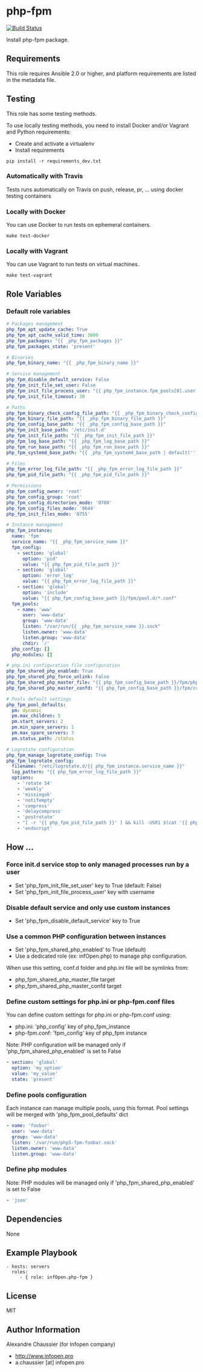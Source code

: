 # php-fpm

[![Build Status](https://travis-ci.org/infOpen/ansible-role-php-fpm.svg?branch=master)](https://travis-ci.org/infOpen/ansible-role-php-fpm)

Install php-fpm package.

## Requirements

This role requires Ansible 2.0 or higher,
and platform requirements are listed in the metadata file.

## Testing

This role has some testing methods.

To use locally testing methods, you need to install Docker and/or Vagrant and Python requirements:

* Create and activate a virtualenv
* Install requirements

```
pip install -r requirements_dev.txt
```

### Automatically with Travis

Tests runs automatically on Travis on push, release, pr, ... using docker testing containers

### Locally with Docker

You can use Docker to run tests on ephemeral containers.

```
make test-docker
```

### Locally with Vagrant

You can use Vagrant to run tests on virtual machines.

```
make test-vagrant
```

## Role Variables

### Default role variables

``` yaml
# Packages management
php_fpm_apt_update_cache: True
php_fpm_apt_cache_valid_time: 3600
php_fpm_packages: "{{ _php_fpm_packages }}"
php_fpm_packages_state: 'present'

# Binaries
php_fpm_binary_name: "{{ _php_fpm_binary_name }}"

# Service management
php_fpm_disable_default_service: False
php_fpm_init_file_set_user: False
php_fpm_init_file_process_user: "{{ php_fpm_instance.fpm_pools[0].user }}"
php_fpm_init_file_timeout: 30

# Paths
php_fpm_binary_check_config_file_path: "{{ _php_fpm_binary_check_config_file_path }}"
php_fpm_binary_file_path: "{{ _php_fpm_binary_file_path }}"
php_fpm_config_base_path: "{{ _php_fpm_config_base_path }}"
php_fpm_init_base_path: '/etc/init.d'
php_fpm_init_file_path: "{{ _php_fpm_init_file_path }}"
php_fpm_log_base_path: "{{ _php_fpm_log_base_path }}"
php_fpm_run_base_path: "{{ _php_fpm_run_base_path }}"
php_fpm_systemd_base_path: "{{ _php_fpm_systemd_base_path | default('') }}"

# Files
php_fpm_error_log_file_path: "{{ _php_fpm_error_log_file_path }}"
php_fpm_pid_file_path: "{{ _php_fpm_pid_file_path }}"

# Permissions
php_fpm_config_owner: 'root'
php_fpm_config_group: 'root'
php_fpm_config_directories_mode: '0700'
php_fpm_config_files_mode: '0644'
php_fpm_init_files_mode: '0755'

# Instance management
php_fpm_instance:
  name: 'fpm'
  service_name: "{{ _php_fpm_service_name }}"
  fpm_config:
    - section: 'global'
      option: 'pid'
      value: "{{ php_fpm_pid_file_path }}"
    - section: 'global'
      option: 'error_log'
      value: "{{ php_fpm_error_log_file_path }}"
    - section: 'global'
      option: 'include'
      value: "{{ php_fpm_config_base_path }}/fpm/pool.d/*.conf"
  fpm_pools:
    - name: 'www'
      user: 'www-data'
      group: 'www-data'
      listen: "/var/run/{{ _php_fpm_service_name }}.sock"
      listen.owner: 'www-data'
      listen.group: 'www-data'
      chdir: '/'
  php_config: []
  php_modules: []

# php.ini configuration file configuration
php_fpm_shared_php_enabled: True
php_fpm_shared_php_force_unlink: False
php_fpm_shared_php_master_file: "{{ php_fpm_config_base_path }}/fpm/php.ini"
php_fpm_shared_php_master_confd: "{{ php_fpm_config_base_path }}/fpm/conf.d"

# Pools default settings
php_fpm_pool_defaults:
  pm: dynamic
  pm.max_children: 5
  pm.start_servers: 2
  pm.min_spare_servers: 1
  pm.max_spare_servers: 3
  pm.status_path: /status

# Logrotate configuration
php_fpm_manage_logrotate_config: True
php_fpm_logrotate_config:
  filename: "/etc/logrotate.d/{{ php_fpm_instance.service_name }}"
  log_pattern: "{{ php_fpm_error_log_file_path }}"
  options:
    - 'rotate 54'
    - 'weekly'
    - 'missingok'
    - 'notifempty'
    - 'compress'
    - 'delaycompress'
    - 'postrotate'
    - "[ -r '{{ php_fpm_pid_file_path }}' ] && kill -USR1 $(cat '{{ php_fpm_pid_file_path }}') > /dev/null"
    - 'endscript'
```

## How ...

### Force init.d service stop to only managed processes run by a user

* Set 'php_fpm_init_file_set_user' key to True (default: False)
* Set 'php_fpm_init_file_process_user' key with username

### Disable default service and only use custom instances

* Set 'php_fpm_disable_default_service' key to True

### Use a common PHP configuration between instances

* Set 'php_fpm_shared_php_enabled' to True (default)
* Use a dedicated role (ex: infOpen.php) to manage php configuration.

When use this setting, conf.d folder and php.ini file will be symlinks from:
* php_fpm_shared_php_master_file target
* php_fpm_shared_php_master_confd target

### Define custom settings for php.ini or php-fpm.conf files

You can define custom settings for php.ini or php-fpm.conf using:
* php.ini: 'php_config' key of php_fpm_instance
* php-fpm.conf: 'fpm_config' key of php_fpm instance

Note: PHP configuration will be managed only if 'php_fpm_shared_php_enabled' is set to False
``` yaml
- section: 'global'
  option: 'my_option'
  value: 'my_value'
  state: 'present'
```

### Define pools configuration

Each instance can manage multiple pools, usng this format. Pool settings will be merged with 'php_fpm_pool_defaults' dict
```yaml
- name: 'foobar'
  user: 'www-data'
  group: 'www-data'
  listen: '/var/run/php5-fpm-foobar.sock'
  listen.owner: 'www-data'
  listen.group: 'www-data'
```

### Define php modules

Note: PHP modules will be managed only if 'php_fpm_shared_php_enabled' is set to False
```yaml
- 'json'
```

## Dependencies

None

## Example Playbook

    - hosts: servers
      roles:
         - { role: infOpen.php-fpm }

## License

MIT

## Author Information

Alexandre Chaussier (for Infopen company)
- http://www.infopen.pro
- a.chaussier [at] infopen.pro


